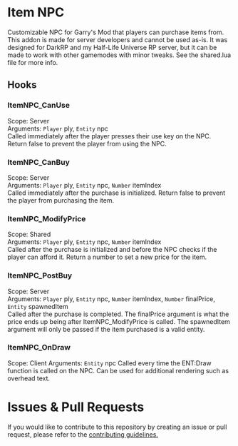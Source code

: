 # Item NPC
 Customizable NPC for Garry's Mod that players can purchase items from. This addon is made for server developers and cannot be used as-is. It was designed for DarkRP and my Half-Life Universe RP server, but it can be made to work with other gamemodes with minor tweaks. See the shared.lua file for more info.

## Hooks
### ItemNPC_CanUse
Scope: Server  
Arguments: `Player` ply, `Entity` npc  
Called immediately after the player presses their use key on the NPC. Return false to prevent the player from using the NPC.

### ItemNPC_CanBuy
Scope: Server  
Arguments: `Player` ply, `Entity` npc, `Number` itemIndex  
Called immediately after the purchase is initialized. Return false to prevent the player from purchasing the item.

### ItemNPC_ModifyPrice
Scope: Shared  
Arguments: `Player` ply, `Entity` npc, `Number` itemIndex  
Called after the purchase is initialized and before the NPC checks if the player can afford it. Return a number to set a new price for the item.

### ItemNPC_PostBuy
Scope: Server  
Arguments: `Player` ply, `Entity` npc, `Number` itemIndex, `Number` finalPrice, `Entity` spawnedItem  
Called after the purchase is completed. The finalPrice argument is what the price ends up being after ItemNPC_ModifyPrice is called. The spawnedItem argument will only be passed if the item purchased is a valid entity.

### ItemNPC_OnDraw
Scope: Client
Arguments: `Entity` npc
Called every time the ENT:Draw function is called on the NPC. Can be used for additional rendering such as overhead text.

# Issues & Pull Requests
 If you would like to contribute to this repository by creating an issue or pull request, please refer to the [contributing guidelines.](https://lambdagaming.github.io/contributing.html)
